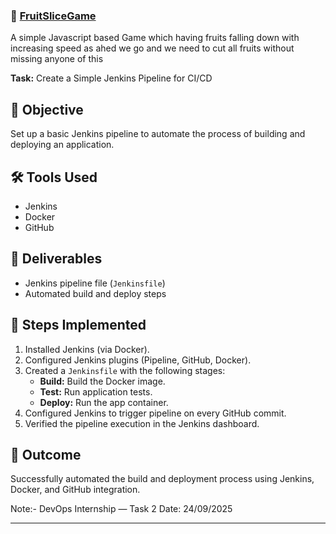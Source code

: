  
### 📌 [FruitSliceGame](https://vipdanish.github.io/Fruit-Slice-Game/)  
A simple Javascript based Game which having fruits falling down with increasing speed as ahed we go and we need to cut all fruits without missing anyone of this

**Task:** Create a Simple Jenkins Pipeline for CI/CD  

## 🎯 Objective
Set up a basic Jenkins pipeline to automate the process of building and deploying an application.

## 🛠 Tools Used
- Jenkins
- Docker
- GitHub

## 📂 Deliverables
- Jenkins pipeline file (`Jenkinsfile`)
- Automated build and deploy steps

## 🔧 Steps Implemented
1. Installed Jenkins (via Docker).
2. Configured Jenkins plugins (Pipeline, GitHub, Docker).
3. Created a `Jenkinsfile` with the following stages:
   - **Build:** Build the Docker image.
   - **Test:** Run application tests.
   - **Deploy:** Run the app container.
4. Configured Jenkins to trigger pipeline on every GitHub commit.
5. Verified the pipeline execution in the Jenkins dashboard.

## 📝 Outcome
Successfully automated the build and deployment process using Jenkins, Docker, and GitHub integration.

Note:- DevOps Internship — Task 2  Date: 24/09/2025

---
